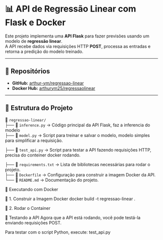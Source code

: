 # 📊 API de Regressão Linear com Flask e Docker

Este projeto implementa uma **API Flask** para fazer previsões usando um modelo de **regressão linear**.  
A API recebe dados via requisições HTTP **POST**, processa as entradas e retorna a predição do modelo treinado.

---

## 🚀 **Repositórios**
- **GitHub:** [arthur-ym/regressao-linear](https://github.com/arthur-ym/regressao-linear)  
- **Docker Hub:** [arthurym25/regressaolinear](https://hub.docker.com/repository/docker/arthurym25/regressaolinear/general)

---

## 📂 **Estrutura do Projeto**
📁 `regressao-linear/`  
├── 📄 `inference.py` → Código principal da API Flask, faz a inferencia do modelo  
├── 📄 `model.py` → Script para treinar e salvar o modelo, modelo simples para simplificar a requisição.

├── 📄 `test_api.py` → Script para testar a API fazendo requisições HTTP, precisa do conteiner docker rodando.

├── 📄 `requirements.txt` → Lista de bibliotecas necessárias para rodar o projeto.  
├── 📄 `Dockerfile` → Configuração para construir a imagem Docker da API.  
└── 📄 `README.md` → Documentação do projeto.  


🐳 Executando com Docker

🔹 1. Construir a Imagem Docker
docker build -t regressao-linear .

🔹 2. Rodar o Container

📌 Testando a API
Agora que a API está rodando, você pode testá-la enviando requisições POST.

Para testar com o script Python, execute:
test_api.py
